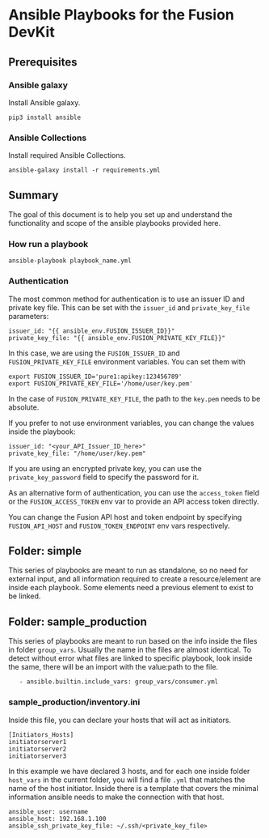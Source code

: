 # Ansible Playbooks for the Fusion DevKit

## Prerequisites


### Ansible galaxy

Install Ansible galaxy.

```shell
pip3 install ansible
```


### Ansible Collections

Install required Ansible Collections.

```shell
ansible-galaxy install -r requirements.yml
```


## Summary
The goal of this document is to help you set up and understand the functionality and scope of the ansible playbooks provided here.


### How run a playbook
```
ansible-playbook playbook_name.yml
```

### Authentication

The most common method for authentication is to use an issuer ID and private key file.
This can be set with the `issuer_id` and `private_key_file` parameters:

```
issuer_id: "{{ ansible_env.FUSION_ISSUER_ID}}"
private_key_file: "{{ ansible_env.FUSION_PRIVATE_KEY_FILE}}"
```

In this case, we are using the `FUSION_ISSUER_ID` and `FUSION_PRIVATE_KEY_FILE` environment variables.
You can set them with

```
export FUSION_ISSUER_ID='pure1:apikey:123456789'
export FUSION_PRIVATE_KEY_FILE='/home/user/key.pem'
```

In the case of ```FUSION_PRIVATE_KEY_FILE```, the path to the ```key.pem``` needs to be absolute.

If you prefer to not use environment variables, you can change the values inside the playbook:

```
issuer_id: "<your_API_Issuer_ID_here>"
private_key_file: "/home/user/key.pem"
```

If you are using an encrypted private key, you can use the `private_key_password` field to specify the password for it.

As an alternative form of authentication, you can use the `access_token` field or the `FUSION_ACCESS_TOKEN` env var to provide an API access token directly.

You can change the Fusion API host and token endpoint by specifying `FUSION_API_HOST` and `FUSION_TOKEN_ENDPOINT` env vars respectively.

## Folder: simple
This series of playbooks are meant to run as standalone, so no need for external input, and all information required to create a resource/element are inside each playbook.
Some elements need a previous element to exist to be linked.

## Folder: sample_production
This series of playbooks are meant to run based on the info inside the files in folder ```group_vars```.
Usually the name in the files are almost identical.
To detect without error what files are linked to specific playbook, look inside the same, there will be an import with the value:path to the file.
```
   - ansible.builtin.include_vars: group_vars/consumer.yml
```

### sample_production/inventory.ini
Inside this file, you can declare your hosts that will act as initiators.
```
[Initiators_Hosts]
initiatorserver1
initiatorserver2
initiatorserver3
```
In this example we have declared 3 hosts, and for each one inside folder ```host_vars``` in the current folder, you will find a file ```.yml``` that matches the name of the host initiator.
Inside there is a template that covers the minimal information ansible needs to make the connection with that host.
```
ansible_user: username
ansible_host: 192.168.1.100
ansible_ssh_private_key_file: ~/.ssh/<private_key_file>
```
